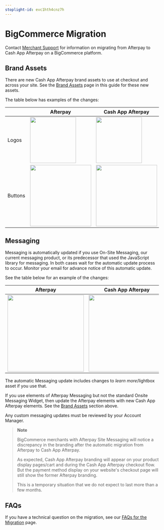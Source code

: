 ```yaml
---
stoplight-id: evc1hth4cnz7h
---
```


# BigCommerce Migration

Contact [Merchant Support](../FAQS-AND-SUPPORT/caa-support.md) for information on migrating from Afterpay to Cash App Afterpay on a BigCommerce platform.

## Brand Assets

There are new Cash App Afterpay brand assets to use at checkout and across your site. See the [Brand Assets](../MARKETING/Brand-Assets.md) page in this guide for these new assets.

The table below has examples of the changes:

| | Afterpay | Cash App Afterpay |
-------|----------|---------
| Logos | <img src="../../assets/images/ap-logo-resized.png" style="all: unset; width: 150px;" /> | <img src="../../assets/images/caap-white-logo-resized.png" style="all: unset; width: 150px;" />
| Buttons | <img src="../../assets/images/ap-button.png" style="all: unset; width: 200px;" /> | <img src="../../assets/images/caap-button.png" style="all: unset; width: 200px;" /> |

## Messaging

Messaging is automatically updated if you use On-Site Messaging, our current messaging product, or its predecessor that used the JavaScript library for messaging. In both cases wait for the automatic update process to occur. Monitor your email for advance notice of this automatic update.

See the table below for an example of the changes:

| Afterpay | Cash App Afterpay
|----------|---------
| <img src="../../assets/images/ap-mess-2.png" style="all: unset; width: 250px;" /> | <img src="../../assets/images/caap-mess-1.png" style="all: unset; width: 250px;" /> |

The automatic Messaging update includes changes to *learn more*/lightbox asset if you use that.

If you use elements of Afterpay Messaging but not the standard Onsite Messaging Widget, then update the Afterpay elements with new Cash App Afterpay elements. See the [Brand Assets](#brand-assets) section above.

Any custom messaging updates must be reviewed by your Account Manager.

<!-- theme: info -->
> **Note**
>
> BigCommerce merchants with Afterpay Site Messaging will notice a discrepancy in the branding after the automatic migration from Afterpay to Cash App Afterpay. 
>
> As expected, Cash App Afterpay branding will appear on your product display pages/cart and during the Cash App Afterpay checkout flow. But the payment method display on your website's checkout page will still show the former Afterpay branding.
>
> This is a temporary situation that we do not expect to last more than a few months.

## FAQs

If you have a technical question on the migration, see our [FAQs for the Migration](faq-migration.md) page.